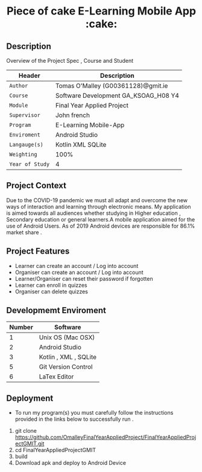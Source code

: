 
<p align="center">
<h1 align="center">Piece of cake E-Learning Mobile App :cake:
 </h1>

## Description
 <p align="left">
Overview of the Project Spec  , Course and Student  
<br />
</p>

| Header | Description |
| --- | --- |
| `Author` | Tomas O'Malley (G00361128)@gmit.ie |
| `Course` | Software Development GA_KSOAG_H08 Y4  |
| `Module` | Final Year Applied Project  |
| `Supervisor` | John french  |
| `Program` | E-Learning Mobile-App  |
| `Enviroment` | Android Studio  |
| `Langauge(s)` | Kotlin XML SQLite  |
| `Weighting` | 100% |
| `Year of Study` | 4 |

## Project Context  
Due to the COVID-19 pandemic  we must all adapt and overcome the new ways of interaction and learning through electronic means. My application is aimed towards all audiences whether studying in Higher education , Secondary education  or general learners.A mobile application  aimed for the use of Android Users. As of 2019 Android devices are responsible for 	86.1% market share .


## Project  Features  
 - Learner   can create an account  / Log into account 
 - Organiser can create an account / Log into account 
 - Learner/Organiser can reset their password if forgotten
 - Learner can enroll in quizzes 
 - Organiser can delete quizzes 


## Developmemt  Enviroment 



| Number | Software |
| --- | --- |
| 1 | Unix OS (Mac OSX) |
| 2 | Android Studio  |
| 3 | Kotlin , XML , SQLite |
| 5 | Git Version Control |
| 6 | LaTex Editor |


## Deployment 
- To run my program(s) you must carefully follow the instructions provided in the links below to successfully run .
 1. git clone https://github.com/OmalleyFinalYearAppliedProject/FinalYearAppliedProjectGMIT.git
 2. cd FinalYearAppliedProjectGMIT
 3. build   
 4. Download apk and deploy to Android Device 
 


